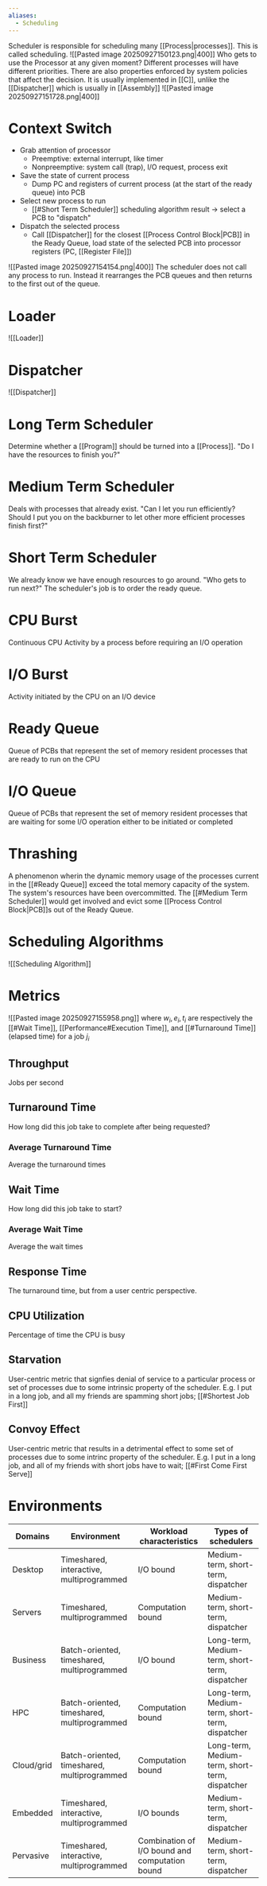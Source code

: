 ```yaml
---
aliases:
  - Scheduling
---
```

Scheduler is responsible for scheduling many [[Process|processes]]. This is called scheduling. 
![[Pasted image 20250927150123.png|400]]
Who gets to use the Processor at any given moment? Different processes will have different priorities. There are also properties enforced by system policies that affect the decision.
It is usually implemented in [[C]], unlike the [[Dispatcher]] which is usually in [[Assembly]]
![[Pasted image 20250927151728.png|400]]
# Context Switch
* Grab attention of processor
	* Preemptive: external interrupt, like timer
	* Nonpreemptive: system call (trap), I/O request, process exit
* Save the state of current process
	* Dump PC and registers of current process (at the start of the ready queue) into PCB
* Select new process to run
	* [[#Short Term Scheduler]] scheduling algorithm result -> select a PCB to "dispatch"
* Dispatch the selected process
	* Call [[Dispatcher]] for the closest [[Process Control Block|PCB]] in the Ready Queue, load state of the selected PCB into processor registers (PC, [[Register File]])

![[Pasted image 20250927154154.png|400]]
The scheduler does not call any process to run. Instead it rearranges the PCB queues and then returns to the first out of the queue.
# Loader
![[Loader]]
# Dispatcher
![[Dispatcher]]
# Long Term Scheduler
Determine whether a [[Program]] should be turned into a [[Process]].
"Do I have the resources to finish you?"
# Medium Term Scheduler
Deals with processes that already exist.
"Can I let you run efficiently? Should I put you on the backburner to let other more efficient processes finish first?"
# Short Term Scheduler
We already know we have enough resources to go around.
"Who gets to run next?"
The scheduler's job is to order the ready queue.

# CPU Burst
Continuous CPU Activity by a process before requiring an I/O operation
# I/O Burst 
Activity initiated by the CPU on an I/O device
# Ready Queue
Queue of PCBs that represent the set of memory resident processes that are ready to run on the CPU
# I/O Queue
Queue of PCBs that represent the set of memory resident processes that are waiting for some I/O operation either to be initiated or completed
# Thrashing
A phenomenon wherin the dynamic memory usage of the processes current in the [[#Ready Queue]] exceed the total memory capacity of the system. The system's resources have been overcommitted. The [[#Medium Term Scheduler]] would get involved and evict some [[Process Control Block|PCB]]s out of the Ready Queue. 


# Scheduling Algorithms
![[Scheduling Algorithm]]


# Metrics
![[Pasted image 20250927155958.png]]
where $w_{i}, e_{i}, t_{i}$ are respectively the [[#Wait Time]], [[Performance#Execution Time]], and [[#Turnaround Time]] (elapsed time) for a job $j_{i}$
## Throughput
Jobs per second
## Turnaround Time
How long did this job take to complete after being requested?
### Average Turnaround Time
Average the turnaround times
## Wait Time
How long did this job take to start?
### Average Wait Time
Average the wait times
## Response Time
The turnaround time, but from a user centric perspective.
## CPU Utilization
Percentage of time the CPU is busy
## Starvation
User-centric metric that signfies denial of service to a particular process or set of processes due to some intrinsic property of the scheduler.
E.g. I put in a long job, and all my friends are spamming short jobs; [[#Shortest Job First]]
## Convoy Effect
User-centric metric that results in a detrimental effect to some set of processes due to some intrinc property of the scheduler.
E.g. I put in a long job, and all of my friends with short jobs have to wait; [[#First Come First Serve]]

# Environments
| Domains    | Environment                                 | Workload characteristics                       | Types of schedulers                            |
| ---------- | ------------------------------------------- | ---------------------------------------------- | ---------------------------------------------- |
| Desktop    | Timeshared, interactive, multiprogrammed    | I/O bound                                      | Medium-term, short-term, dispatcher            |
| Servers    | Timeshared, multiprogrammed                 | Computation bound                              | Medium-term, short-term, dispatcher            |
| Business   | Batch-oriented, timeshared, multiprogrammed | I/O bound                                      | Long-term, Medium-term, short-term, dispatcher |
| HPC        | Batch-oriented, timeshared, multiprogrammed | Computation bound                              | Long-term, Medium-term, short-term, dispatcher |
| Cloud/grid | Batch-oriented, timeshared, multiprogrammed | Computation bound                              | Long-term, Medium-term, short-term, dispatcher |
| Embedded   | Timeshared, interactive, multiprogrammed    | I/O bounds                                     | Medium-term, short-term, dispatcher            |
| Pervasive  | Timeshared, interactive, multiprogrammed    | Combination of I/O bound and computation bound | Medium-term, short-term, dispatcher            |
